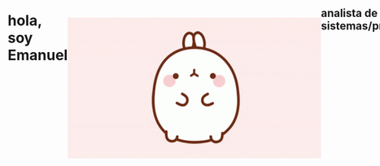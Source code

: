 <div style="display : flex"><h1 style="alling : self"> hola, soy Emanuel </h1>
<img style="margin: auto;" src="https://github.com/EmanuelBertorello/EmanuelBertorello/blob/main/a3e8998aad8a9270eb4fd41f8edb268c.gif"> </img>
<h2 alling="center">analista de sistemas/programador</h2> <div>
<p>Soy un programador junnio especializado en front-end, nacido en argentina me autodefino como un amante de la musica
 y el cafe.
 actualmente me encuentro studiando para ser analista en sistemas, y con el titulo de acesor bilingue (nivel a2 internacional)
 como mi meta es ser front-end developer senior los lengaujes que utilizo y continuo aprendiendo son: Javascript,css y HTML, utiliando frameworks
como React y sass</p>
<p> me puedes encontrar en... </p>
twiter(https://twitter.com/bertofacha) </b>
instagram(https://www.instagram.com/ema_berto17/) </b>
reddit(https://www.reddit.com/user/ENSALADADEFACHA) </b>
linkedin](https://www.linkedin.com/in/emanuel-bertorello-84a425219/) </b>
 <p>  emaBerto = {
   "prefereciasMusicales2 : [deftones,nirvana,linkinPark], </b>
   "pasiones" : [escucharMusica,Programar,aprender] </b>
   "miDebilidades" : [e-gils,deftones] </b>
  } </p>
